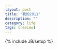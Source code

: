```yaml
---
layout: post
title: "我的2011"
description: ""
category: life
tags: [review]
---
```

{% include JB/setup %}
